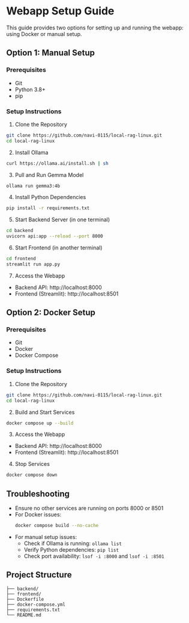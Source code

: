 # Webapp Setup Guide

This guide provides two options for setting up and running the webapp: using Docker or manual setup.

## Option 1: Manual Setup

### Prerequisites

- Git
- Python 3.8+
- pip

### Setup Instructions

1. Clone the Repository

```bash
git clone https://github.com/navi-0115/local-rag-linux.git
cd local-rag-linux
```

2. Install Ollama

```bash
curl https://ollama.ai/install.sh | sh
```

3. Pull and Run Gemma Model

```bash
ollama run gemma3:4b
```

4. Install Python Dependencies

```bash
pip install -r requirements.txt
```

5. Start Backend Server (in one terminal)

```bash
cd backend
uvicorn api:app --reload --port 8000
```

6. Start Frontend (in another terminal)

```bash
cd frontend
streamlit run app.py
```

7. Access the Webapp

- Backend API: http://localhost:8000
- Frontend (Streamlit): http://localhost:8501

## Option 2: Docker Setup

### Prerequisites

- Git
- Docker
- Docker Compose

### Setup Instructions

1. Clone the Repository

```bash
git clone https://github.com/navi-0115/local-rag-linux.git
cd local-rag-linux
```

2. Build and Start Services

```bash
docker compose up --build
```

3. Access the Webapp

- Backend API: http://localhost:8000
- Frontend (Streamlit): http://localhost:8501

4. Stop Services

```bash
docker compose down
```

## Troubleshooting

- Ensure no other services are running on ports 8000 or 8501
- For Docker issues:
  ```bash
  docker compose build --no-cache
  ```
- For manual setup issues:
  - Check if Ollama is running: `ollama list`
  - Verify Python dependencies: `pip list`
  - Check port availability: `lsof -i :8000` and `lsof -i :8501`

## Project Structure

```
├── backend/
├── frontend/
├── Dockerfile
├── docker-compose.yml
├── requirements.txt
└── README.md
```
